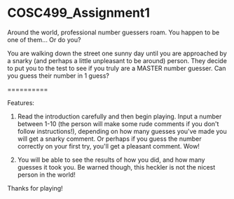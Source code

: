 # COSC499_Assignment1
Around the world, professional number guessers roam. You happen to be one of them... Or do you? 

You are walking down the street one sunny day until you are approached by a snarky (and perhaps a little unpleasant to be around) person. They decide to put you to the test to see if you truly are a MASTER number guesser. Can you guess their number in 1 guess? 

==========

Features: 

1. Read the introduction carefully and then begin playing. Input a number between 1-10 (the person will make some rude comments if you don't follow instructions!), depending on how many guesses you've made you will get a snarky comment. Or perhaps if you guess the number correctly on your first try, you'll get a pleasant comment. Wow! 

2. You will be able to see the results of how you did, and how many guesses it took you. Be warned though, this heckler is not the nicest person in the world! 

Thanks for playing! 
